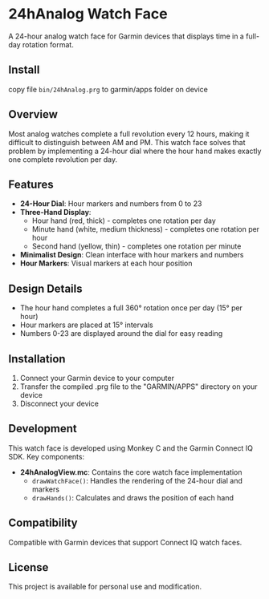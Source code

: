 # 24hAnalog Watch Face

A 24-hour analog watch face for Garmin devices that displays time in a full-day rotation format.

## Install

copy file `bin/24hAnalog.prg` to garmin/apps folder on device

## Overview

Most analog watches complete a full revolution every 12 hours, making it difficult to distinguish between AM and PM. This watch face solves that problem by implementing a 24-hour dial where the hour hand makes exactly one complete revolution per day.

## Features

- **24-Hour Dial**: Hour markers and numbers from 0 to 23
- **Three-Hand Display**:
  - Hour hand (red, thick) - completes one rotation per day
  - Minute hand (white, medium thickness) - completes one rotation per hour
  - Second hand (yellow, thin) - completes one rotation per minute
- **Minimalist Design**: Clean interface with hour markers and numbers
- **Hour Markers**: Visual markers at each hour position

## Design Details

- The hour hand completes a full 360° rotation once per day (15° per hour)
- Hour markers are placed at 15° intervals
- Numbers 0-23 are displayed around the dial for easy reading

## Installation

1. Connect your Garmin device to your computer
2. Transfer the compiled .prg file to the "GARMIN/APPS" directory on your device
3. Disconnect your device

## Development

This watch face is developed using Monkey C and the Garmin Connect IQ SDK. Key components:

- **24hAnalogView.mc**: Contains the core watch face implementation
  - `drawWatchFace()`: Handles the rendering of the 24-hour dial and markers
  - `drawHands()`: Calculates and draws the position of each hand

## Compatibility

Compatible with Garmin devices that support Connect IQ watch faces.

## License

This project is available for personal use and modification.